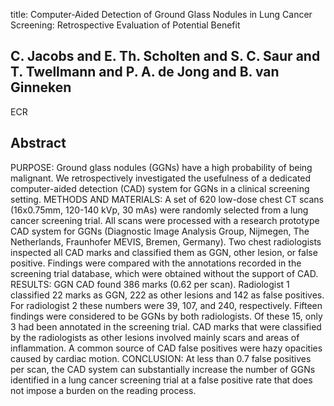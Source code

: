 title: Computer-Aided Detection of Ground Glass Nodules in Lung Cancer Screening: Retrospective Evaluation of Potential Benefit

## C. Jacobs and E. Th. Scholten and S. C. Saur and T. Twellmann and P. A. de Jong and B. van Ginneken
ECR


## Abstract
PURPOSE: Ground glass nodules (GGNs) have a high probability of being malignant. We retrospectively investigated the usefulness of a dedicated computer-aided detection (CAD) system for GGNs in a clinical screening setting. METHODS AND MATERIALS: A set of 620 low-dose chest CT scans (16x0.75mm, 120-140 kVp, 30 mAs) were randomly selected from a lung cancer screening trial. All scans were processed with a research prototype CAD system for GGNs (Diagnostic Image Analysis Group, Nijmegen, The Netherlands, Fraunhofer MEVIS, Bremen, Germany). Two chest radiologists inspected all CAD marks and classified them as GGN, other lesion, or false positive. Findings were compared with the annotations recorded in the screening trial database, which were obtained without the support of CAD. RESULTS: GGN CAD found 386 marks (0.62 per scan). Radiologist 1 classified 22 marks as GGN, 222 as other lesions and 142 as false positives. For radiologist 2 these numbers were 39, 107, and 240, respectively. Fifteen findings were considered to be GGNs by both radiologists. Of these 15, only 3 had been annotated in the screening trial. CAD marks that were classified by the radiologists as other lesions involved mainly scars and areas of inflammation. A common source of CAD false positives were hazy opacities caused by cardiac motion. CONCLUSION: At less than 0.7 false positives per scan, the CAD system can substantially increase the number of GGNs identified in a lung cancer screening trial at a false positive rate that does not impose a burden on the reading process.

